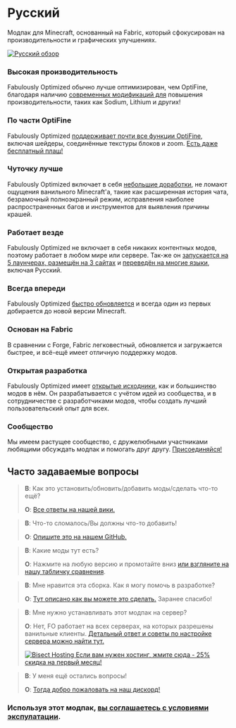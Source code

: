 # Русский

Модпак для Minecraft, основанный на Fabric, который сфокусирован на производительности и графических улучшениях.

[![Русский обзор](https://img.youtube.com/vi/3Oylcgt1nyw/hqdefault.jpg)](https://www.youtube.com/watch?v=3Oylcgt1nyw)

### Высокая производительность

Fabulously Optimized обычно лучше оптимизирован, чем OptiFine, благодаря наличию [современных модификаций для][1] повышения производительности, таких как Sodium, Lithium и других!

### По части OptiFine

Fabulously Optimized [поддерживает почти все функции OptiFine][2], включая шейдеры, соединённые текстуры блоков и zoom. [Есть даже бесплатный плащ!][3]

### Чуточку лучше

Fabulously Optimized включает в себя [небольшие доработки][4], не ломают ощущения ванильного Minecraft'a, такие как расширенная история чата, безрамочный полноэкранный режим, исправления наиболее распространенных багов и инструментов для выявления причины крашей.

### Работает везде

Fabulously Optimized не включает в себя никаких контентных модов, поэтому работает в любом мире или сервере. Так-же он [запускается на 5 лаунчерах, размещён на 3 сайтах][6] и [переведён на многие языки][7], включая Русский.

### Всегда впереди

Fabulously Optimized [быстро обновляется][5] и всегда один из первых добирается до новой версии Minecraft.

### Основан на Fabric

В сравнении с Forge, Fabric легковестный, обновляется и загружается быстрее, и всё-ещё имеет отличную поддержку модов.

### Открытая разработка

Fabulously Optimized имеет [открытые исходники][8], как и большинство модов в нём. Он разрабатывается с учётом идей из сообщества, и в сотрудничестве с разработчиками модов, чтобы создать лучший пользовательский опыт для всех.

### Сообщество

Мы имеем растущее сообщество, с дружелюбными участниками любящими обсуждать модпак и помогать друг другу. [Присоединяйся!][10]

## Часто задаваемые вопросы

> **В**: Как это установить/обновить/добавить моды/сделать что-то ещё?
> 
> **О**: [Все ответы на нашей вики.][11]


> **В**: Что-то сломалось/Вы должны что-то добавить!
> 
> **О**: [Опишите это на нашем GitHub.][8]


> **В**: Какие моды тут есть? 
> 
> **О**: Нажмите на любую версию и промотайте вниз [или взгляните на нашу табличку сравнения][12].


> **В**: Мне нравится эта сборка. Как я могу помочь в разработке?
> 
> **О**: [Тут описано как вы можете это сделать.][16] Заранее спасибо!


> **В**: Мне нужно устанавливать этот модпак на сервер?
> 
> **О**: Нет, FO работает на всех серверах, на которых разрешены ванильные клиенты. [Детальный ответ и советы по настройке сервера можно найти тут.][13]
> 
> [![Bisect Hosting](https://i.ibb.co/gr9mSxW/image.png) Если вам нужен хостинг, жмите сюда - 25% скидка на первый месяц!][14]


> **В**: У меня ещё остались вопросы!
> 
> **О**: [Тогда добро пожаловать на наш дискорд!][10]

### Используя этот модпак, [вы соглашаетесь с условиями экспулатации][15].

[1]: https://github.com/Fabulously-Optimized/fabulously-optimized/blob/main/INCLUDED-MODS.md#smooth
[2]: https://fabulously-optimized.gitbook.io/modpack/readme/give-up-optifine
[3]: https://fabulously-optimized.gitbook.io/modpack/readme/free-cape
[4]: https://github.com/Fabulously-Optimized/fabulously-optimized/blob/main/INCLUDED-MODS.md#functional
[5]: https://github.com/Fabulously-Optimized/fabulously-optimized/blob/main/CHANGELOG.md
[6]: https://github.com/Fabulously-Optimized/fabulously-optimized#downloads
[7]: https://fabulously-optimized.gitbook.io/modpack/readme/language-support
[8]: https://github.com/Fabulously-Optimized/fabulously-optimized
[9]: https://github.com/Fabulously-Optimized/fabulously-optimized/issues/257
[10]: https://discord.gg/yxaXtaQqdB
[11]: https://fabulously-optimized.gitbook.io/modpack/
[12]: https://github.com/Fabulously-Optimized/fabulously-optimized/blob/main/INCLUDED-MODS.md
[13]: https://fabulously-optimized.gitbook.io/modpack/readme/server-setup
[14]: https://www.bisecthosting.com/clients/aff.php?aff=2604
[15]: https://github.com/Fabulously-Optimized/fabulously-optimized#disclaimers
[16]: https://github.com/Fabulously-Optimized/fabulously-optimized/blob/main/CONTRIBUTING.md
